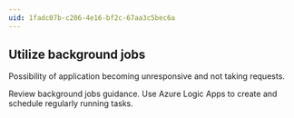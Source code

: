 ```yaml
---
uid: 1fadc07b-c206-4e16-bf2c-67aa3c5bec6a
---
```

## Utilize background jobs

<div class="alert is-warning"><p>Possibility of application becoming unresponsive and not taking requests.</p></div>

Review background jobs guidance. Use Azure Logic Apps to create and schedule regularly running tasks.